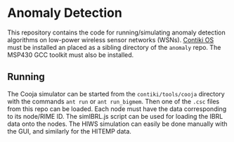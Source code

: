 # Anomaly Detection

This repository contains the code for running/simulating anomaly detection
algorithms on low-power wireless sensor networks (WSNs).
[Contiki OS](http://www.contiki-os.org/) must be installed an placed as a
sibling directory of the `anomaly` repo. The MSP430 GCC toolkit must also be
installed.

## Running

The Cooja simulator can be started from the `contiki/tools/cooja` directory with
the commands `ant run` or `ant run_bigmem`. Then one of the `.csc` files from
this repo can be loaded. Each node must have the data corresponding to its
node/RIME ID. The simIBRL.js script can be used for loading the IBRL data onto
the nodes. The HIWS simulation can easily be done manually with the GUI, and
similarly for the HITEMP data.

